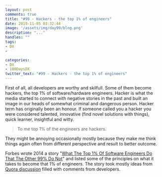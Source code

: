 ```yaml
---
layout: post
comments: true
title: "#99 - Hackers - the top 1% of engineers"
date: 2019-11-05 03:32:44
image: '/assets/img/day99/blog.png'
description: "..."
handles: "" 
tags:
- DX 
- 

categories:
- DX
- 100DaysDX
twitter_text: "#99 - Hackers - the top 1% of engineers"
---
```


First of all, all developers are worthy and skilfull. Some of them become hackers, the top 1% of software/hardware engineers. Hacker is what the media started to connect with negative stories in the past and built an image in our heads of somewhat criminal and dangerous person. Hacker term has originally been an honour. If someone called you a hacker you were considered talented, innovative (find novel solutions with things), quick learner, insightful and witty. 

<blockquote>To me top 1% of the engineers are hackers.</blockquote> 

They might be annoying occasionally mostly because they make me think things again often from different perspective and result to better outcome. 

Forbes wrote 2014 a story "[What The Top 1% Of Software Engineers Do That The Other 99% Do Not](https://www.forbes.com/sites/quora/2014/10/08/what-the-top-1-of-software-engineers-do-that-the-other-99-do-not/#2dbd714f7637)" and listed some of the principles on what it takes to become that 1% of engineers. The story took mostly ideas from [Quora discussion](https://www.quora.com/What-do-the-top-1-of-software-engineers-do-that-the-other-99-do-not/) filled with comments from developers. 


